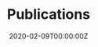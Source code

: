 ---
title: "Publications"  # Add a page title.
summary: "Include all the peer reviewed and non-peer reviewed articles."  # Add a page description.
date: "2020-02-09T00:00:00Z"  # Add today's date.
type: "widget_page"  # Page type is a Widget Page
---